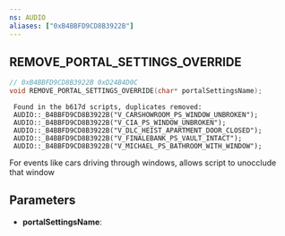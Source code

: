 ```yaml
---
ns: AUDIO
aliases: ["0xB4BBFD9CD8B3922B"]
---
```

## REMOVE_PORTAL_SETTINGS_OVERRIDE

```c
// 0xB4BBFD9CD8B3922B 0xD24B4D0C
void REMOVE_PORTAL_SETTINGS_OVERRIDE(char* portalSettingsName);
```

```
 Found in the b617d scripts, duplicates removed:
 AUDIO::_B4BBFD9CD8B3922B("V_CARSHOWROOM_PS_WINDOW_UNBROKEN");
 AUDIO::_B4BBFD9CD8B3922B("V_CIA_PS_WINDOW_UNBROKEN");
 AUDIO::_B4BBFD9CD8B3922B("V_DLC_HEIST_APARTMENT_DOOR_CLOSED");
 AUDIO::_B4BBFD9CD8B3922B("V_FINALEBANK_PS_VAULT_INTACT");
 AUDIO::_B4BBFD9CD8B3922B("V_MICHAEL_PS_BATHROOM_WITH_WINDOW");
```

For events like cars driving through windows, allows script to unocclude that window

## Parameters
* **portalSettingsName**:
